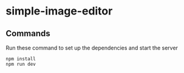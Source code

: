 # simple-image-editor

## Commands
Run these command to set up the dependencies and start the server
```
npm install
npm run dev
```
